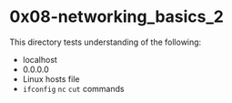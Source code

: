 # 0x08-networking_basics_2
This directory tests understanding of the following:
- localhost
- 0.0.0.0
- Linux hosts file
- `ifconfig` `nc` `cut` commands
